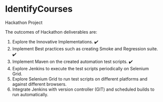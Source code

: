 # IdentifyCourses
Hackathon Project

The outcomes of Hackathon deliverables are:

1. Explore the Innovative Implementations. :heavy_check_mark:
2. Implement Best practices such as creating Smoke and Regression suite. :heavy_check_mark:
3. Implement Maven on the created automation test scripts. :heavy_check_mark:
4. Explore Jenkins to execute the test scripts periodically on Selenium Grid.
5. Explore Selenium Grid to run test scripts on different platforms and against different browsers.
6. Integrate Jenkins with version controller (GIT) and scheduled builds to run automatically.

